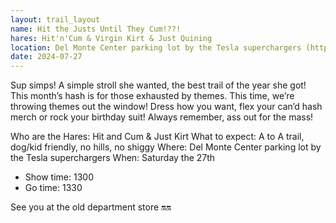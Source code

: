 ```yaml
---
layout: trail_layout
name: Hit the Justs Until They Cum!??!
hares: Hit'n'Cum & Virgin Kirt & Just Quining
location: Del Monte Center parking lot by the Tesla superchargers (https://maps.app.goo.gl/rnT5VLEVbdKSqaFq6?g_st=com.google.maps.preview.copy)
date: 2024-07-27
---
```


Sup simps! A simple stroll she wanted, the best trail of the year she got! 
This month’s hash is for those exhausted by themes. This time, we’re throwing themes out the window! Dress how you want, flex your can’d hash merch or rock your birthday suit! Always remember, ass out for the mass! 

Who are the Hares: Hit and Cum & Just Kirt 
What to expect: A to A trail, dog/kid friendly, no hills, no shiggy
Where: Del Monte Center parking lot by the Tesla superchargers 
When: Saturday the 27th
- Show time: 1300
- Go time: 1330

See you at the old department store 
🔛🔛
